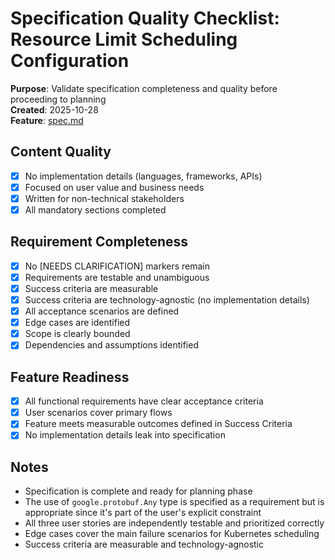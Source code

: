 # Specification Quality Checklist: Resource Limit Scheduling Configuration

**Purpose**: Validate specification completeness and quality before proceeding to planning  
**Created**: 2025-10-28  
**Feature**: [spec.md](../spec.md)

## Content Quality

- [x] No implementation details (languages, frameworks, APIs)
- [x] Focused on user value and business needs
- [x] Written for non-technical stakeholders
- [x] All mandatory sections completed

## Requirement Completeness

- [x] No [NEEDS CLARIFICATION] markers remain
- [x] Requirements are testable and unambiguous
- [x] Success criteria are measurable
- [x] Success criteria are technology-agnostic (no implementation details)
- [x] All acceptance scenarios are defined
- [x] Edge cases are identified
- [x] Scope is clearly bounded
- [x] Dependencies and assumptions identified

## Feature Readiness

- [x] All functional requirements have clear acceptance criteria
- [x] User scenarios cover primary flows
- [x] Feature meets measurable outcomes defined in Success Criteria
- [x] No implementation details leak into specification

## Notes

- Specification is complete and ready for planning phase
- The use of `google.protobuf.Any` type is specified as a requirement but is appropriate since it's part of the user's explicit constraint
- All three user stories are independently testable and prioritized correctly
- Edge cases cover the main failure scenarios for Kubernetes scheduling
- Success criteria are measurable and technology-agnostic
